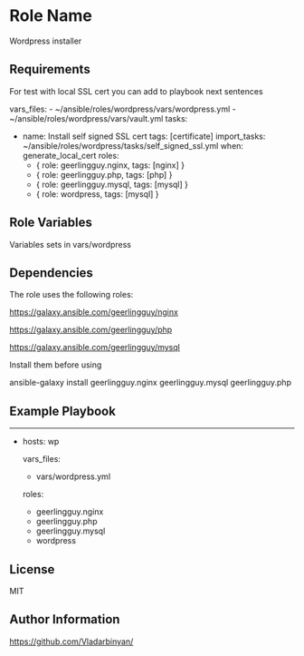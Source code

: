 Role Name
=========

Wordpress installer

Requirements
------------

For test with local SSL cert you can add to playbook next sentences

  vars_files:
    - ~/ansible/roles/wordpress/vars/wordpress.yml 
    - ~/ansible/roles/wordpress/vars/vault.yml
  tasks:
  - name: Install self signed SSL cert
    tags: [certificate]
    import_tasks: ~/ansible/roles/wordpress/tasks/self_signed_ssl.yml
    when: generate_local_cert
  roles:
    - { role: geerlingguy.nginx, tags: [nginx] } 
    - { role: geerlingguy.php, tags: [php] }
    - { role: geerlingguy.mysql, tags: [mysql] } 
    - { role: wordpress, tags: [mysql] }




Role Variables
--------------

Variables sets in vars/wordpress

Dependencies
------------

The role uses the following roles:

https://galaxy.ansible.com/geerlingguy/nginx

https://galaxy.ansible.com/geerlingguy/php

https://galaxy.ansible.com/geerlingguy/mysql

Install them before using

ansible-galaxy install geerlingguy.nginx geerlingguy.mysql geerlingguy.php

Example Playbook
----------------

---
- hosts: wp

  vars_files:

    - vars/wordpress.yml 

  roles:

    - geerlingguy.nginx 
    - geerlingguy.php
    - geerlingguy.mysql
    - wordpress


License
-------

MIT

Author Information
------------------

https://github.com/Vladarbinyan/
